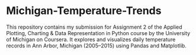 # Michigan-Temperature-Trends
This repository contains my submission for Assignment 2 of the Applied Plotting, Charting &amp; Data Representation in Python course by the University of Michigan on Coursera. It explores and visualizes daily temperature records in Ann Arbor, Michigan (2005–2015) using Pandas and Matplotlib.
